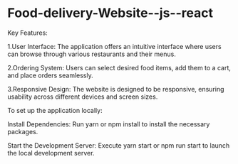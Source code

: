 # Food-delivery-Website--js--react
Key Features:

1.User Interface: The application offers an intuitive interface where users can browse through various restaurants and their menus.

2.Ordering System: Users can select desired food items, add them to a cart, and place orders seamlessly.

3.Responsive Design: The website is designed to be responsive, ensuring usability across different devices and screen sizes.

To set up the application locally:

Install Dependencies: Run yarn or npm install to install the necessary packages.

Start the Development Server: Execute yarn start or npm run start to launch the local development server.
